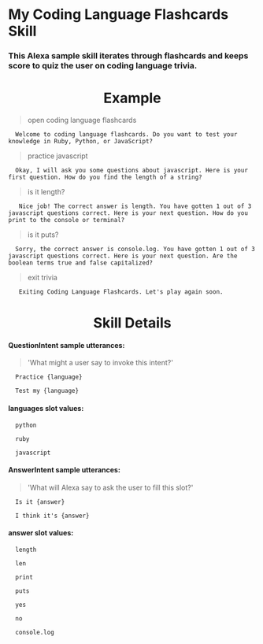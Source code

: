 # **My Coding Language Flashcards Skill**

### This Alexa sample skill iterates through flashcards and keeps score to quiz the user on coding language trivia.

<h1 style="text-align: center;"> Example </h1>

> open coding language flashcards

      Welcome to coding language flashcards. Do you want to test your knowledge in Ruby, Python, or JavaScript?

> practice javascript

      Okay, I will ask you some questions about javascript. Here is your first question. How do you find the length of a string?

> is it length?

       Nice job! The correct answer is length. You have gotten 1 out of 3 javascript questions correct. Here is your next question. How do you print to the console or terminal?

> is it puts?

      Sorry, the correct answer is console.log. You have gotten 1 out of 3 javascript questions correct. Here is your next question. Are the boolean terms true and false capitalized?

> exit trivia

       Exiting Coding Language Flashcards. Let's play again soon.

<h1 style="text-align: center;"> Skill Details </h1>

#### QuestionIntent sample utterances:

> 'What might a user say to invoke this intent?'

      Practice {language}

      Test my {language}

#### languages slot values:

      python

      ruby

      javascript

#### AnswerIntent sample utterances:

> 'What will Alexa say to ask the user to fill this slot?'

      Is it {answer}

      I think it's {answer}

#### answer slot values:

      length

      len

      print

      puts

      yes

      no

      console.log
